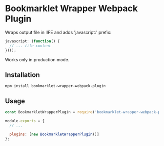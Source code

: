 # Bookmarklet Wrapper Webpack Plugin

Wraps output file in IIFE and adds 'javascript:' prefix:

```js
javascript: (function() {
  // ... file content
})();
```

Works only in production mode.

## Installation

```
npm install bookmarklet-wrapper-webpack-plugin
```

## Usage

```js
const BookmarkletWrapperPlugin = require('bookmarklet-wrapper-webpack-plugin');

module.exports = {
  // ...

  plugins: [new BookmarkletWrapperPlugin()]
};
```
